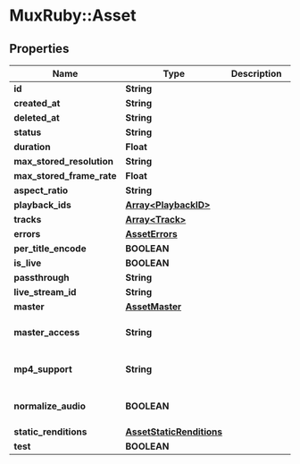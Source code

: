 # MuxRuby::Asset

## Properties
Name | Type | Description | Notes
------------ | ------------- | ------------- | -------------
**id** | **String** |  | [optional] 
**created_at** | **String** |  | [optional] 
**deleted_at** | **String** |  | [optional] 
**status** | **String** |  | [optional] 
**duration** | **Float** |  | [optional] 
**max_stored_resolution** | **String** |  | [optional] 
**max_stored_frame_rate** | **Float** |  | [optional] 
**aspect_ratio** | **String** |  | [optional] 
**playback_ids** | [**Array&lt;PlaybackID&gt;**](PlaybackID.md) |  | [optional] 
**tracks** | [**Array&lt;Track&gt;**](Track.md) |  | [optional] 
**errors** | [**AssetErrors**](AssetErrors.md) |  | [optional] 
**per_title_encode** | **BOOLEAN** |  | [optional] 
**is_live** | **BOOLEAN** |  | [optional] 
**passthrough** | **String** |  | [optional] 
**live_stream_id** | **String** |  | [optional] 
**master** | [**AssetMaster**](AssetMaster.md) |  | [optional] 
**master_access** | **String** |  | [optional] [default to &#39;none&#39;]
**mp4_support** | **String** |  | [optional] [default to &#39;none&#39;]
**normalize_audio** | **BOOLEAN** |  | [optional] [default to false]
**static_renditions** | [**AssetStaticRenditions**](AssetStaticRenditions.md) |  | [optional] 
**test** | **BOOLEAN** |  | [optional] 


